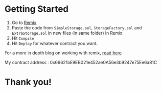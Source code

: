 # Getting Started

1. Go to [Remix](https://remix.ethereum.org/)
2. Paste the code from `SimpleStorage.sol`, `StorageFactory.sol` and `ExtraStorage.sol` in new files (in same folder) in Remix
3. Hit `Compile`
4. Hit `Deploy` for whatever contract you want.

For a more in depth blog on working with remix, [read here](https://docs.chain.link/docs/deploy-your-first-contract/)

My contract address : 0x69621bE9EB021e452ae0A56e3b9247e75Ee6a81C

# Thank you!
